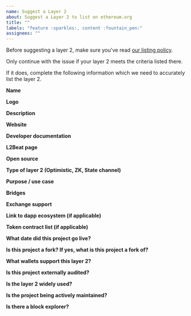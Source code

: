 ```yaml
---
name: Suggest a Layer 2
about: Suggest a Layer 2 to list on ethereum.org
title: ""
labels: "feature :sparkles:, content :fountain_pen:"
assignees: ""
---
```


Before suggesting a layer 2, make sure you've read [our listing policy](/contributing/adding-layer-2/).

Only continue with the issue if your layer 2 meets the criteria listed there.

If it does, complete the following information which we need to accurately list the layer 2.

**Name**

<!-- Please provide the official name of the layer 2-->

**Logo**

<!-- Please provide a hi-res SVG or transparent PNG -->

**Description**

<!-- Please provide a 1-2 sentence of the layer 2-->

**Website**

<!-- Please provide a URL to the website for the layer 2 -->

**Developer documentation**

<!-- Please provide a URL to developer docs for the layer 2 -->

**L2Beat page**

<!-- Please provide the link to the layer 2s page on L2BEAT-->

**Open source**

<!-- If yes, please provide a link to the repository -->

**Type of layer 2 (Optimistic, ZK, State channel)**

<!-- Please provide some information on what kind of layer 2 this is -->

**Purpose / use case**

<!-- Please provide some information on the use case for this layer 2 -->

**Bridges**

<!-- Please provide some information on how to bridge assets onto this layer 2 -->

**Exchange support**

<!-- If there is exchange support for deposits/withdrawals, please provide information for this -->

**Link to dapp ecosystem (if applicable)**

<!-- Please provide a link to the dapp ecosystem -->

**Token contract list (if applicable)**

<!-- Since assets will have a new address on layer 2, if there is a token list resource available please share  -->

**What date did this project go live?**

<!-- Please provide proof to substantiate this date -->

**Is this project a fork? If yes, what is this project a fork of?**

<!-- Please provide information about if this project is a fork -->

**What wallets support this layer 2?**

<!-- Please list wallets that support this network -->

**Is this project externally audited?**

<!-- Please provide a link to a report or repo. If you haven't been audited but think your layer 2 should be listed anyway, explain here. -->

**Is the layer 2 widely used?**

<!-- Please provide supporting information such as TVL history, transaction statistics, and whether it is used by known companies or projects. -->

**Is the project being actively maintained?**

<!-- Is there an active team developing the project? -->

**Is there a block explorer?**

<!-- Is there a block explorer for the network? -->
